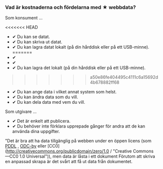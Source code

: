 ### Vad är kostnaderna och fördelarna med <span class="stars-inline">&#x2605;</span> webbdata?

Som konsument &hellip;

<<<<<<< HEAD
- &#10004; Du kan se datat.
- &#10004; Du kan skriva ut datat.
- &#10004; Du kan lagra datat lokalt (på din hårddisk eller på ett USB-minne).
=======
- &#10004;
- &#10004;
- &#10004; Du kan lagra det lokalt (på din hårddisk eller på ett USB-minne).
>>>>>>> a50e86fe404495c4111c6a15692d4b678882ff68
- &#10004; Du kan ange data i vilket annat system som helst.
- &#10004; Du kan ändra data som du vill.
- &#10004; Du kan dela data med vem du vill.

Som utgivare &hellip;

- &#10004; Det är enkelt att publicera.
- &#10004; Du behöver inte förklara upprepade gånger för andra att de kan använda dina uppgifter.

"Det är bra att ha data tillgänglig på webben under en öppen licens (som [PDDL](http://opendatacommons.org/licenses/pddl/ "Open Data Commons &raquo; Public Domain Dedication and License (PDDL)") , [ODC-by](http://opendatacommons.org/licenses/by/ "Open Data Commons &raquo; Open Data Commons Attribution License") eller [CC0](http://creativecommons.org/publicdomain/zero/1.0 / "Creative Commons &mdash;CC0 1.0 Universal")), men data är låsta i ett dokument Förutom att skriva en anpassad skrapa är det svårt att få ut data från dokumentet.
